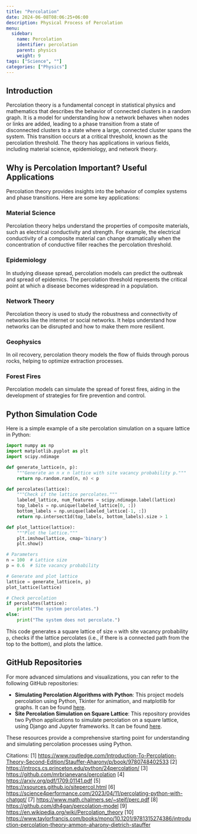```yaml
---
title: "Percolation"
date: 2024-06-08T08:06:25+06:00
description: Physical Process of Percolation
menu:
  sidebar:
    name: Percolation
    identifier: percolation
    parent: physics
    weight: 9
tags: ["Science", ""]
categories: ["Physics"]
---
```


## Introduction

Percolation theory is a fundamental concept in statistical physics and mathematics that describes the behavior of connected clusters in a random graph. It is a model for understanding how a network behaves when nodes or links are added, leading to a phase transition from a state of disconnected clusters to a state where a large, connected cluster spans the system. This transition occurs at a critical threshold, known as the percolation threshold. The theory has applications in various fields, including material science, epidemiology, and network theory.

## Why is Percolation Important? Useful Applications

Percolation theory provides insights into the behavior of complex systems and phase transitions. Here are some key applications:

### Material Science

Percolation theory helps understand the properties of composite materials, such as electrical conductivity and strength. For example, the electrical conductivity of a composite material can change dramatically when the concentration of conductive filler reaches the percolation threshold.

### Epidemiology 

In studying disease spread, percolation models can predict the outbreak and spread of epidemics. The percolation threshold represents the critical point at which a disease becomes widespread in a population.

### Network Theory

Percolation theory is used to study the robustness and connectivity of networks like the internet or social networks. It helps understand how networks can be disrupted and how to make them more resilient.

### Geophysics

In oil recovery, percolation theory models the flow of fluids through porous rocks, helping to optimize extraction processes.

### Forest Fires

Percolation models can simulate the spread of forest fires, aiding in the development of strategies for fire prevention and control.

## Python Simulation Code

Here is a simple example of a site percolation simulation on a square lattice in Python:

```python
import numpy as np
import matplotlib.pyplot as plt
import scipy.ndimage

def generate_lattice(n, p):
    """Generate an n x n lattice with site vacancy probability p."""
    return np.random.rand(n, n) < p

def percolates(lattice):
    """Check if the lattice percolates."""
    labeled_lattice, num_features = scipy.ndimage.label(lattice)
    top_labels = np.unique(labeled_lattice[0, :])
    bottom_labels = np.unique(labeled_lattice[-1, :])
    return np.intersect1d(top_labels, bottom_labels).size > 1

def plot_lattice(lattice):
    """Plot the lattice."""
    plt.imshow(lattice, cmap='binary')
    plt.show()

# Parameters
n = 100  # Lattice size
p = 0.6  # Site vacancy probability

# Generate and plot lattice
lattice = generate_lattice(n, p)
plot_lattice(lattice)

# Check percolation
if percolates(lattice):
    print("The system percolates.")
else:
    print("The system does not percolate.")
```

This code generates a square lattice of size `n` with site vacancy probability `p`, checks if the lattice percolates (i.e., if there is a connected path from the top to the bottom), and plots the lattice.

## GitHub Repositories

For more advanced simulations and visualizations, you can refer to the following GitHub repositories:

- **Simulating Percolation Algorithms with Python**: This project models percolation using Python, Tkinter for animation, and matplotlib for graphs. It can be found [here](https://github.com/mrbrianevans/percolation).
- **Site Percolation Simulation on Square Lattice**: This repository provides two Python applications to simulate percolation on a square lattice, using Django and Jupyter frameworks. It can be found [here](https://xsources.github.io/sitepercol.html).

These resources provide a comprehensive starting point for understanding and simulating percolation processes using Python.

Citations:
[1] https://www.routledge.com/Introduction-To-Percolation-Theory-Second-Edition/Stauffer-Aharony/p/book/9780748402533
[2] https://introcs.cs.princeton.edu/python/24percolation/
[3] https://github.com/mrbrianevans/percolation
[4] https://arxiv.org/pdf/1709.01141.pdf
[5] https://xsources.github.io/sitepercol.html
[6] https://science4performance.com/2023/04/11/percolating-python-with-chatgpt/
[7] https://www.math.chalmers.se/~steif/perc.pdf
[8] https://github.com/dh4gan/percolation-model
[9] https://en.wikipedia.org/wiki/Percolation_theory
[10] https://www.taylorfrancis.com/books/mono/10.1201/9781315274386/introduction-percolation-theory-ammon-aharony-dietrich-stauffer
